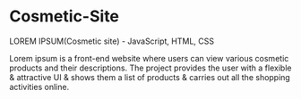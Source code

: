 # Cosmetic-Site


LOREM IPSUM(Cosmetic site) - JavaScript, HTML, CSS

Lorem ipsum is a front-end website where users can view various cosmetic
products and their descriptions. The project provides the user with a flexible &
attractive UI & shows them a list of products & carries out all the shopping
activities online.
